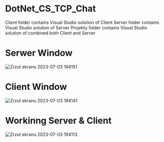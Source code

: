 # DotNet_CS_TCP_Chat

Client folder contains Visual Studio solution of Client
Server folder contains Visual Studio solution of Server
Projekty folder contains Visual Studio solution of combined both Client and Server 

# Serwer Window
![Zrzut ekranu 2023-07-03 194151](https://github.com/Guarczewski/DotNet_CS_TCP_Chat/assets/31183760/44fc9f9d-2114-42c7-8da7-0455d1739d85)

# Client Window
![Zrzut ekranu 2023-07-03 194141](https://github.com/Guarczewski/DotNet_CS_TCP_Chat/assets/31183760/994639d6-80b8-4d4d-89bd-0947226a56d7)

# Workinng Server & Client
![Zrzut ekranu 2023-07-03 194113](https://github.com/Guarczewski/DotNet_CS_TCP_Chat/assets/31183760/4efa04a1-fec9-4e7d-9b8f-cabaa12ef116)
